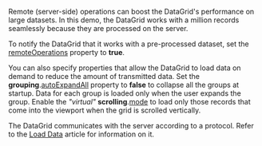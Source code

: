 Remote (server-side) operations can boost the DataGrid's performance on large datasets. In this demo, the DataGrid works with a million records seamlessly because they are processed on the server.

To notify the DataGrid that it works with a pre-processed dataset, set the [remoteOperations](/Documentation/ApiReference/UI_Components/dxDataGrid/Configuration/remoteOperations/) property to **true**.

You can also specify properties that allow the DataGrid to load data on demand to reduce the amount of transmitted data. Set the **grouping**.[autoExpandAll](/Documentation/ApiReference/UI_Components/dxDataGrid/Configuration/grouping/#autoExpandAll) property to **false** to collapse all the groups at startup. Data for each group is loaded only when the user expands the group. Enable the *"virtual"* **scrolling**.[mode](/Documentation/ApiReference/UI_Components/dxDataGrid/Configuration/scrolling/#mode) to load only those records that come into the viewport when the grid is scrolled vertically.

The DataGrid communicates with the server according to a protocol. Refer to the [Load Data](/Documentation/Guide/UI_Components/DataGrid/Data_Binding/Custom_Sources/#Load_Data) article for information on it.